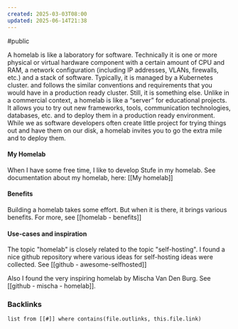 ```yaml
---
created: 2025-03-03T08:00
updated: 2025-06-14T21:38
---
```

#public

A homelab is like a laboratory for software. Technically it is one or more physical or virtual hardware component with a certain amount of CPU and RAM, a network configuration (including IP addresses, VLANs, firewalls, etc.) and a stack of software. Typically, it is managed by a Kubernetes cluster. and follows the similar conventions and requirements that you would have in a production ready cluster. 
Still, it is something else. Unlike in a commercial context, a homelab is like a “server” for educational projects. It allows you to try out new frameworks, tools, communication technologies, databases, etc. and to deploy them in a production ready environment. 
While we as software developers often create little project for trying things out and have them on our disk, a homelab invites you to go the extra mile and to deploy them. 

#### My Homelab
When I have some free time, I like to develop Stufe in my homelab. See documentation about my homelab, here: [[My homelab]]

#### Benefits
Building a homelab takes some effort. But when it is there, it brings various benefits. For more, see [[homelab - benefits]]

#### Use-cases and inspiration
The topic "homelab" is closely related to the topic "self-hosting". I found a nice github repository where various ideas for self-hosting ideas were collected. See [[github - awesome-selfhosted]]

Also I found the very inspiring homelab by Mischa Van Den Burg. See [[github - mischa - homelab]].


### Backlinks
```dataview 
list from [[#]] where contains(file.outlinks, this.file.link)
```

